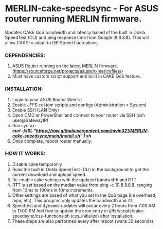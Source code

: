 # MERLIN-cake-speedsync - For ASUS router running MERLIN firmware. 

Updates CAKE QoS bandwidth and latency based of the built in Ookla SpeedTest (CLI) and ping response time from Google (8.8.8.8). This will allow CAKE to adapt to ISP Speed fluctuations.  

### __DEPENDENCIES:__  
1. ASUS Router running on the latest MERLIN firmware. (https://sourceforge.net/projects/asuswrt-merlin/files/)  
2. Must have custom script support and built in CAKE QoS feature.  

### __INSTALLATION:__  
1. Login to your ASUS Router Web UI  
2. Enable JFFS custom scripts and configs (Administration > System)  
3. Enable SSH (LAN Only)  
4. Open CMD or PowerShell and connect to your router via SSH (ssh user@GatewayIP)  
5. Run syntax:            
___curl -fsSL "https://raw.githubusercontent.com/mvin321/MERLIN-cake-speedsync/main/install.sh" | sh___  
7. Once complete, reboot router manually.  

### __HOW IT WORKS:__  
1. Disable cake temporarily  
2. Runs the built in Ookla SpeedTest (CLI) in the background to get the current download and upload speed  
3. Re-enable cake settings with the updated bandwidth and RTT  
4. RTT is set based on the median value from ping -c 10 8.8.8.8, ranging from 10ms to 100ms in 10ms increments.  
5. Other settings are based of what you set in the QoS page (i.e overhead, mpu, etc). This program only updates the bandwidth and rtt.  
6. Speedtest and dynamic updates will occur every 2 hours from 7:00 AM to 11:00 PM feel free to update the cron entry in /jffs/scripts/cake-speedsync/css-functions.sh (css_initialize) after installation.  
7. These steps are also performed every after reboot (waits 30 seconds).  
